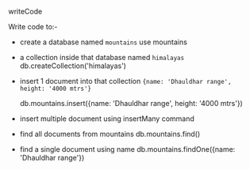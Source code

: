 writeCode

Write code to:-

- create a database named `mountains`
  use mountains

- a collection inside that database named `himalayas`
db.createCollection('himalayas')
- insert 1 document into that collection `{name: 'Dhauldhar range', height: '4000 mtrs'}`

   db.mountains.insert({name: 'Dhauldhar range', height: '4000 mtrs'})

- insert multiple document using insertMany command

   
  
- find all documents from mountains
db.mountains.find()
- find a single document using name
db.mountains.findOne({name: 'Dhauldhar range'})
